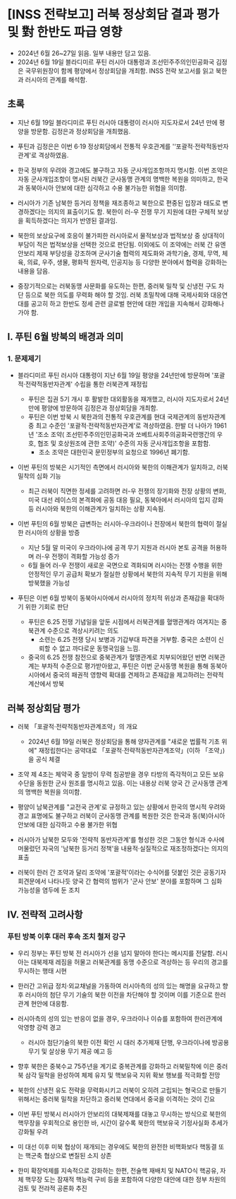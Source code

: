 # [INSS 전략보고] 러북 정상회담 결과 평가 및 對 한반도 파급 영향
- 2024년 6월 26~27일 읽음. 일부 내용만 담고 있음.
- 2024년 6월 19일 블라디미르 푸틴 러시아 대통령과 조선민주주의인민공화국 김정은 국무위원장이 함께 평양에서 정상회담을 개최함. INSS 전략 보고서를 읽고 북한과 러시아의 관계를 해석함.

## 초록
- 지난 6월 19일 블라디미르 푸틴 러시아 대통령이 러시아 지도자로서 24년 만에 평양을 방문함. 김정은과 정상회담을 개최했음.
- 푸틴과 김정은은 이번 6·19 정상회담에서 전통적 우호관계를 '‘포괄적·전략적동반자관계'로 격상하였음.
- 한국 정부의 우려와 경고에도 불구하고 자동 군사개입조항까지 명시함. 이번 조약은 자동 군사개입조항이 명시된 러북간 군사동맹 관계의 명백한 복원을 의미하고, 한국과 동북아시아 안보에 대한 심각하고 수용 불가능한 위협을 의미함.
- 러시아가 기존 남북한 등거리 정책을 재조종하고 북한으로 편중된 입장과 태도로 변경하겠다는 의지의 표출이기도 함. 북한이 러-우 전쟁 무기 지원에 대한 구체적 보상을 획득하겠다는 의지가 반영된 결과임.

- 북한의 보상요구에 호응이 불가피한 러시아로서 물적보상과 법적보상 중 상대적이 부담이 적은 법적보상을 선택한 것으로 판단됨. 이외에도 이 조약에는 러북 간 유엔안보리 제재 부당성을 강조하며 군사기술 협력의 제도화와 과학기술, 경제, 무역, 체육, 의료, 우주, 생물, 평화적 원자력, 인공지능 등 다양한 분야에서 협력을 강화하는 내용을 담음.

- 중장기적으로는 러북동맹 사문화를 유도하는 한편, 중러북 밀착 및 신냉전 구도 차단 등으로 북한 의도를 무력화 해야 할 것임. 러북 초밀착에 대해 국제사회와 대응연대를 공고히 하고 한반도 정세 관련 글로벌 현안에 대한 개입을 지속해서 강화해나가야 함.

## I. 푸틴 6월 방북의 배경과 의미

### 1. 문제제기
- 블라디미르 푸틴 러시아 대통령이 지난 6월 19일 평양을 24년만에 방문하며 '포괄적·전략적동반자관계' 수립을 통한 러북관계 재정립
    - 푸틴은 집권 5기 개시 후 활발한 대외활동을 재개했고, 러시아 지도자로서 24년 만에 평양에 방문하여 김정은과 정상회담을 개최함.
    - 푸틴은 이번 방북 시 북한과의 전통적 우호관계를 현대 국제관계의 동반자관계 중 최고 수준인 '포괄적·전략적동반자관계'로 격상하였음. 한발 더 나아가 1961년 '조소 조약( 조선민주주의인민공화국과 쏘베트사회주의공화국련맹간의 우호, 협조 및 호상원조에 관한 조약)' 수준의 자동 군사개입조항을 포함함.
        - 조소 조약은 대한민국 문민정부의 요청으로 1996년 폐기함.

- 이번 푸틴의 방북은 시기적인 측면에서 러시아와 북한의 이해관계가 일치하고, 러북밀착의 심화 기능
    - 최근 러북이 직면한 정세를 고려하면 러-우 전쟁의 장기화와 전장 상황의 변화, 미국 대선 레이스의 본격화에 공동 대응 필요, 동북아에서 러시아의 입지 강화 등 러시아와 북한의 이해관계가 일치하는 상황 지속됨.

- 이번 푸틴의 6월 방북은 급변하는 러시아-우크라이나 전장에서 북한의 협력이 절실한 러시아의 상황을 방증
    - 지난 5월 말 미국이 우크라이나에 공격 무기 지원과 러시아 본토 공격을 허용하며 러-우 전쟁이 격화할 가능성 증가
    - 6월 들어 러-우 전쟁이 새로운 국면으로 격화되며 러시아는 전쟁 수행을 위한 안정적인 무기 공급처 확보가 절실한 상황에서 북한의 지속적 무기 지원을 위해 방북했을 가능성

- 푸틴은 이번 6월 방북이 동북아시아에서 러시아의 정치적 위상과 존재감을 확대하기 위한 기회로 판단
    - 푸틴은 6.25 전쟁 기념일을 앞둔 시점에서 러북관계를 혈맹관계라 여겨지는 중북관계 수준으로 격상시키려는 의도
        - 소련는 6.25 전쟁 당시 보병과 기갑부대 파견을 거부함. 중국은 소련이 신뢰할 수 없고 까다로운 동맹국임을 느낌.
    - 중국의 6.25 전쟁 참전으로 중북관계가 혈맹관계로 치부되어왔던 반면 러북관계는 부차적 수준으로 평가받아왔고, 푸틴은 이번 군사동맹 복원을 통해 동북아시아에서 중국의 패권적 영향력 확대를 견제하고 존재감을 제고하려는 전략적 계산에서 방북

## 러북 정상회담 평가
- 러북 「포괄적·전략적동반자관계조약」의 개요
    - 2024년 6월 19일 러북은 정상회담을 통해 양자관계를 "새로운 법률적 기초 위에" 재정립한다는 공약대로 「포괄적·전략적동반자관계조약」(이하 「조약」)을 공식 체결

- 조약 제 4조는 체약국 중 일방이 무력 침공받을 경우 타방의 즉각적이고 모든 보유 수단을 동원한 군사 원조를 명시하고 있음. 이는 내용상 러북 양국 간 군사동맹 관계의 명백한 복원을 의미함.

- 평양이 남북관계를 "교전국 관계'로 규정하고 있는 상황에서 한국의 명시적 우려와 경고 표명에도 불구하고 러북이 군사동맹 관계를 복원한 것은 한국과 동(북)아시아 안보에 대한 심각하고 수용 불가한 위협

- 러시아가 남북한 모두와 '전략적 동반자관계'를 형성한 것은 그동안 형식과 수사에 머물렀던 자국의 '남북한 등거리 정책'을 내용적·실질적으로 재조정하겠다는 의지의 표출

- 러북이 한러 간 조약과 달리 조약에 '포괄적'이라는 수식어를 덧붙인 것은 공동기자회견문에서 나타나듯 양국 간 협력의 범위가 '군사 안보' 분야를 포함하며 그 심화 가능성을 염두에 둔 조치

## IV. 전략적 고려사항

### 푸틴 방북 이후 대러 후속 조치 철저 강구
- 우리 정부는 푸틴 방북 전 러시아가 선을 넘지 말아야 한다는 메시지를 전달함. 러시아는 대북제재 레짐을 허물고 러북관계를 동맹 수준으로 격상하는 등 우리의 경고를 무시하는 행태 시현

- 한러간 고위급 정치·외교채널을 가동하여 러시아측의 성의 있는 해명을 요규하고 향후 러시아의 첨단 무기 기술의 북한 이전을 차단해야 할 것이며 이를 기준으로 한러관계 현안에 대응함.

- 러시아측의 성의 있는 반응이 없을 경우, 우크라이나 이슈를 포함하여 한러관계에 악영향 강력 경고
    - 러시아 첨단기술의 북한 이전 확인 시 대러 추가제재 단행, 우크라이나에 방공용 무기 및 살상용 무기 제공 예고 등

- 향후 북한은 중북수교 75주년을 계기로 중복관계를 강화하고 러북밀착에 이은 중러북 삼각 밀착을 완성하여 체제 유지 및 핵보유국 지위 확보 행보를 적극화할 전망

- 북한의 신냉전 유도 전략을 무력화시키고 러북이 오히려 고립되는 형국으로 만들기 위해서는 중러북 밀착을 차단하고 중러북 연대에서 중국을 이격하는 것이 긴요

- 이번 푸틴 방북시 러시아가 안보리의 대북제재를 대놓고 무시하는 방식으로 북한의 핵무장을 우회적으로 용인한 바, 시간이 갈수록 북한의 핵보유국 기정사실화 추세가 강화될 우려

- 미 대선 이후 미북 협상이 재개되는 경우에도 북한의 완전한 비핵화보다 핵동결 또는 핵군축 협상으로 변질된 소지 상존

- 한미 확장억제를 지속적으로 강화하는 한편, 전술핵 재배치 및 NATO식 핵공유, 자체 핵무장 도는 잠재적 핵능력 구비 등을 포함하여 다양한 대안에 대한 정부 차원의 검토 및 전랴적 공론화 추진